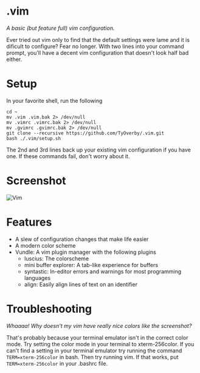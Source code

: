 .vim
====

*A basic (but feature full) vim configuration.*


Ever tried out vim only to find that the default settings were lame and it is
dificult to configure?
Fear no longer.
With two lines into your command prompt, you'll have a decent vim configuration
that doesn't look half bad either.


# Setup
In your favorite shell, run the following

    cd ~
    mv .vim .vim.bak 2> /dev/null
    mv .vimrc .vimrc.bak 2> /dev/null
    mv .gvimrc .gvimrc.bak 2> /dev/null
    git clone --recursive https://github.com/TyOverby/.vim.git
    bash ./.vim/setup.sh

The 2nd and 3rd lines back up your existing vim configuration if you have one.
If these commands fail, don't worry about it.

# Screenshot

![Vim](http://i.imgur.com/ljVQS89.png?1)

# Features

* A slew of configuration changes that make life easier
* A modern color scheme
* Vundle: A vim plugin manager with the following plugins
  * luscius: The colorscheme
  * mini buffer explorer: A tab-like experience for buffers
  * syntastic: In-editor errors and warnings for most programming languages
  * align: Easily align lines of text on an identifier

# Troubleshooting

_Whaaaa!  Why doesn't my vim have really nice colors like the screenshot?_

That's probably because your terminal emulator isn't in the correct color mode.
Try setting the color mode in your terminal to xterm-256color.
If you can't find a setting in your terminal emulator try running the command
`TERM=xterm-256color` in bash.
Then try running vim.
If that works, put `TERM=xterm-256color` in your .bashrc file.
